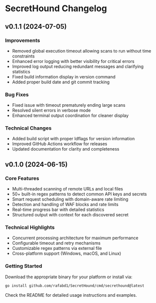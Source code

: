 # SecretHound Changelog

## v0.1.1 (2024-07-05)

### Improvements
- Removed global execution timeout allowing scans to run without time constraints
- Enhanced error logging with better visibility for critical errors
- Improved log output reducing redundant messages and clarifying statistics
- Fixed build information display in version command
- Added proper build date and git commit tracking

### Bug Fixes
- Fixed issue with timeout prematurely ending large scans
- Resolved silent errors in verbose mode
- Enhanced terminal output coordination for cleaner display

### Technical Changes
- Added build script with proper ldflags for version information
- Improved GitHub Actions workflow for releases
- Updated documentation for clarity and completeness

## v0.1.0 (2024-06-15)

### Core Features
- Multi-threaded scanning of remote URLs and local files
- 50+ built-in regex patterns to detect common API keys and secrets
- Smart request scheduling with domain-aware rate limiting
- Detection and handling of WAF blocks and rate limits
- Real-time progress bar with detailed statistics
- Structured output with context for each discovered secret

### Technical Highlights
- Concurrent processing architecture for maximum performance
- Configurable timeout and retry mechanisms
- Customizable regex patterns via external file
- Cross-platform support (Windows, macOS, and Linux)

### Getting Started
Download the appropriate binary for your platform or install via:
```bash
go install github.com/rafabd1/SecretHound/cmd/secrethound@latest
```

Check the README for detailed usage instructions and examples.
